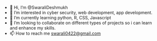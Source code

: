 - 👋 Hi, I’m @SwaraliDeshmukh
- 👀 I’m interested in cyber security, web development, app development.
- 🌱 I’m currently learning python, R, CSS, Javascript
- 💞️ I’m looking to collaborate on different types of projects so i can learn and enhance my skills.
- 📫 How to reach me swarali0422@gmail.com

<!---
SwaraliDeshmukh/SwaraliDeshmukh is a ✨ special ✨ repository because its `README.md` (this file) appears on your GitHub profile.
You can click the Preview link to take a look at your changes.
--->
